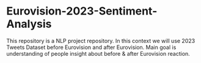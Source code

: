# Eurovision-2023-Sentiment-Analysis
This repository is a NLP project repository. In this context we will use  2023 Tweets Dataset before Eurovision and after Eurovision. Main goal is understanding of people insight about before &amp; after Eurovision reaction. 

